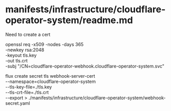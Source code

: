 # manifests/infrastructure/cloudflare-operator-system/readme.md

Need to create a cert

openssl req -x509 -nodes -days 365 \
 -newkey rsa:2048 \
 -keyout tls.key \
 -out tls.crt \
 -subj "/CN=cloudflare-operator-webhook.cloudflare-operator-system.svc"

flux create secret tls webhook-server-cert \
 --namespace=cloudflare-operator-system \
 --tls-key-file=./tls.key \
 --tls-crt-file=./tls.crt \
 --export > ./manifests/infrastructure/cloudflare-operator-system/webhook-secret.yaml
